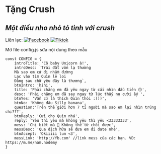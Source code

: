 # Tặng Crush
## _Một điều nho nhỏ tỏ tình với crush_

Liên lạc: 
[![Facebook](https://i.imgur.com/GRqy96ts.jpg)](https://www.facebook.com/nam.nodemy)
[![Tiktok](https://i.imgur.com/Nbfl1E7t.jpg)](https://www.tiktok.com/@manindev)

Mở file config.js sửa nội dung theo mẫu
```
const CONFIG = {
    introTitle: 'Cô baby Unicorn à!',
    introDesc: `Trái đất vốn lạ thường
    Mà sao em cứ đi nhầm đường
    Lạc vào tim Quìn lẻ loi
    Đằng sau chữ yêu đây là thương`,
    btnIntro: 'hihi',
    title: 'Phải chăng em đã yêu ngay từ cái nhìn đầu tiên 😙',
    desc: 'Phải chăng em đã say ngay từ lúc thấy nụ cười ấy ',
    btnYes: 'Vẫn cứ là thích Quìn thôi :)))',
    btnNo: 'Không đâu Silly banana',
    question:'Trên thế giới hơn 7 tỉ người mà sao em lại nhìn trúng chị???',
    btnReply: 'Gửi cho Quìn nhá',
    reply: 'Yêu thì yêu mà không yêu thì yêu <33333333',
    mess: 'Chị biết mà 🥰 Không thể từ chối được',
    messDesc: 'Qua dịch hứa sẽ đưa em đi date nhé',
    btnAccept: 'Okiiiii lun <3',
    messLink: 'http://fb.com' //link mess của các bạn. VD: https://m.me/nam.nodemy
}
```

